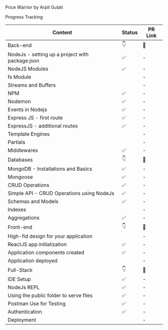  Price Warrior by Arpit Gulati

Progress Tracking

|      Content   | 	Status  |  	PR Link     |
|----------------|----------|---------------|
| Back-end        |    👇    |     🔗       |
|NodeJs - setting up a project with package.json| ✅|		-|
|NodeJS Modules	|✅ |	- |
|fs Module	| | 	-  |
|Streams and Buffers	| |	- |
|NPM	|✅ |	- |
|Nodemon		| ✅| - | 
|Events in Nodejs	|✅ |	- |
|Express JS - first route		| ✅|	- |
|ExpressJS - additional routes		|✅ |	- |
|Template Engines		| |	- |
|Partials		| |	- |
|Middlewares		| ✅|	- |
|Databases	|👇	|🔗|
|MongoDB - Installations and Basics		|✅ |	- |
|Mongoose	| ✅|	- |
|CRUD Operations		|✅ |	- |
|Simple API - CRUD Operations using NodeJs		|✅ |	- |
|Schemas and Models		|✅ |	- |
|Indexes	| |	- |
|Aggregations	|✅ |	- |
|Front-end	|👇	|🔗|
|High-fid design for your application		| |	- |
|ReactJS app initialization	|✅ |	- |
|Application components created		|✅ |	- |
|Application deployed		| |	- |
|Full-Stack	|👇	|🔗|
|IDE Setup		|✅ |	- |
|NodeJs REPL		|✅ |	- |
|Using the public folder to serve files		|✅ |	- |
|Postman Use for Testing		| ✅|	- |
|Authentication		|✅ |	- |
|Deployment		| |	- |
